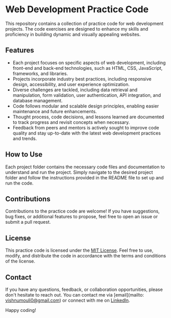 # Web Development Practice Code

This repository contains a collection of practice code for web development projects. The code exercises are designed to enhance my skills and proficiency in building dynamic and visually appealing websites.

## Features

- Each project focuses on specific aspects of web development, including front-end and back-end technologies, such as HTML, CSS, JavaScript, frameworks, and libraries.
- Projects incorporate industry best practices, including responsive design, accessibility, and user experience optimization.
- Diverse challenges are tackled, including data retrieval and manipulation, form validation, user authentication, API integration, and database management.
- Code follows modular and scalable design principles, enabling easier maintenance and future enhancements.
- Thought process, code decisions, and lessons learned are documented to track progress and revisit concepts when necessary.
- Feedback from peers and mentors is actively sought to improve code quality and stay up-to-date with the latest web development practices and trends.

## How to Use

Each project folder contains the necessary code files and documentation to understand and run the project. Simply navigate to the desired project folder and follow the instructions provided in the README file to set up and run the code.

## Contributions

Contributions to the practice code are welcome! If you have suggestions, bug fixes, or additional features to propose, feel free to open an issue or submit a pull request.

## License

This practice code is licensed under the [MIT License](LICENSE). Feel free to use, modify, and distribute the code in accordance with the terms and conditions of the license.

## Contact

If you have any questions, feedback, or collaboration opportunities, please don't hesitate to reach out. You can contact me via [email](mailto: vishnumouli0@gmail.com) or connect with me on [LinkedIn](https://www.linkedin.com/in/ganivada-mouli).

Happy coding!

